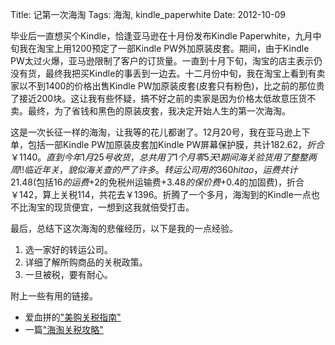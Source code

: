 Title: 记第一次海淘
Tags: 海淘, kindle_paperwhite
Date: 2012-10-09

毕业后一直想买个Kindle，恰逢亚马逊在十月份发布Kindle Paperwhite，九月中旬我在淘宝上用1200预定了一部Kindle PW外加原装皮套。期间，由于Kindle PW太过火爆，亚马逊限制了客户的订货量。一直到十月下旬，淘宝的店主表示仍没有货，最终我把买Kindle的事丢到一边去。十二月份中旬，我在淘宝上看到有卖家以不到1400的价格出售Kindle PW加原装皮套(皮套只有粉色)，比之前的那位贵了接近200块。这让我有些怀疑，搞不好之前的卖家是因为价格太低故意压货不卖。最终，为了省钱和黑色的原装皮套，我决定开始人生的第一次海淘。

这是一次长征一样的海淘，让我等的花儿都谢了。12月20号，我在亚马逊上下单，包括一部Kindle PW加原装皮套加Kindle PW屏幕保护膜，共计$182.62，折合￥1140。直到今年1月25号收货，总共用了1个月零5天!期间海关验货用了整整两周!!临近年关，貌似海关查的严了许多。转运公司用的360hitao，运费共计$21.48(包括$16的运费+$2的免税州运输费+$3.48的保价费+$0.4的加固费)，折合￥142，算上关税114，共花去￥1396。折腾了一个多月，海淘到的Kindle一点也不比淘宝的现货便宜，一想到这我就倍受打击。

最后，总结下这次海淘的悲催经历，以下是我的一点经验。

1. 选一家好的转运公司。
2. 详细了解所购商品的关税政策。
3. 一旦被税，要有耐心。

附上一些有用的链接。

* 爱血拼的["美购关税指南"][1]
* 一篇["海淘关税攻略"][2]

[1]: http://ixuepin.us/article/u-s-tariffs-on-how-to-do-shopping.html "美购关税怎么办？"
[2]: http://www.zhizhizhi.com/p/24225/ "海购海淘攻略教程（五）海关？清关？交税？"
